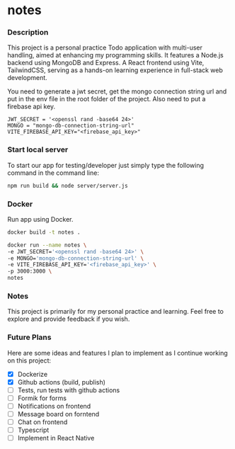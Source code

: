 # notes

### Description

This project is a personal practice Todo application with multi-user handling, aimed at enhancing my programming skills. It features a Node.js backend using MongoDB and Express. A React frontend using Vite, TailwindCSS, serving as a hands-on learning experience in full-stack web development.

You need to generate a jwt secret, get the mongo connection string url and put in the env file in the root folder of the project.
Also need to put a firebase api key.

```
JWT_SECRET = '<openssl rand -base64 24>'
MONGO = "mongo-db-connection-string-url"
VITE_FIREBASE_API_KEY="<firebase_api_key>"
```

### Start local server

To start our app for testing/developer just simply type the following command in the command line:

```bash
npm run build && node server/server.js
```

### Docker

Run app using Docker.

```bash
docker build -t notes .
```

```bash
docker run --name notes \
-e JWT_SECRET='<openssl rand -base64 24>' \
-e MONGO='mongo-db-connection-string-url' \
-e VITE_FIREBASE_API_KEY='<firebase_api_key>' \
-p 3000:3000 \
notes
```

### Notes

This project is primarily for my personal practice and learning. Feel free to explore and provide feedback if you wish.

### Future Plans

Here are some ideas and features I plan to implement as I continue working on this project:

- [x] Dockerize
- [x] Github actions (build, publish)
- [ ] Tests, run tests with github actions
- [ ] Formik for forms
- [ ] Notifications on frontend
- [ ] Message board on forntend
- [ ] Chat on frontend
- [ ] Typescript
- [ ] Implement in React Native
